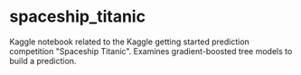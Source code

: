 # spaceship_titanic
Kaggle notebook related to the Kaggle getting started prediction competition "Spaceship Titanic".  Examines gradient-boosted tree models to build a prediction.
